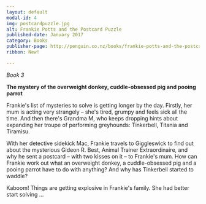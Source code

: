 ```yaml
---
layout: default
modal-id: 4
img: postcardpuzzle.jpg
alt: Frankie Potts and the Postcard Puzzle
published-date: January 2017
category: Books
publisher-page: http://penguin.co.nz/books/frankie-potts-and-the-postcard-puzzle-9780143770206
ribbon: New!

---
```


*Book 3*

**The mystery of the overweight donkey, cuddle-obsessed pig and pooing parrot**

Frankie's list of mysteries to solve is getting longer by the day. Firstly, her mum is acting very strangely – she's tired, grumpy and feels sick all the time. And then there's Grandma M, who keeps dropping hints about expanding her troupe of performing greyhounds: Tinkerbell, Titania and Tiramisu.

With her detective sidekick Mac, Frankie travels to Giggleswick to find out about the mysterious Gideon R. Best, Animal Trainer Extraordinaire, and why he sent a postcard – with two kisses on it – to Frankie's mum. How can Frankie work out what an overweight donkey, a cuddle-obsessed pig and a pooing parrot have to do with anything? And why has Tinkerbell started to waddle?

Kaboom! Things are getting explosive in Frankie's family. She had better start solving ...
